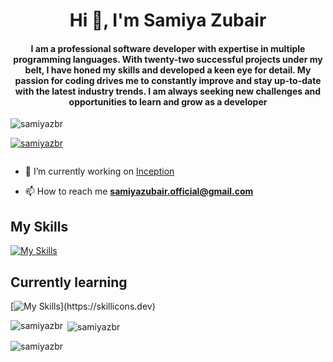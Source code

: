 <h1 align="center">Hi 👋, I'm Samiya Zubair</h1>
<h4 align="center">I am a professional software developer with expertise in multiple programming languages. With twenty-two successful projects under my belt, I have honed my skills and developed a keen eye for detail. My passion for coding drives me to constantly improve and stay up-to-date with the latest industry trends. I am always seeking new challenges and opportunities to learn and grow as a developer</h4>

<p align="left"> <img src="https://komarev.com/ghpvc/?username=samiyazbr&label=Profile%20views&color=0e75b6&style=flat" alt="samiyazbr" /> </p>

<p align="left"> <a href="https://github.com/ryo-ma/github-profile-trophy"><img src="https://github-profile-trophy.vercel.app/?username=samiyazbr" alt="samiyazbr" /></a> </p>

<p align="left"> <a href="https://twitter.com/" target="blank"><img src="https://img.shields.io/twitter/follow/?logo=twitter&style=for-the-badge" alt="" /></a> </p>

- 🔭 I’m currently working on [Inception](https://github.com/samiyazbr/inception)

- 📫 How to reach me **samiyazubair.official@gmail.com**
## My Skills

[![My Skills](https://skillicons.dev/icons?i=c,cpp,bash,vim,vscode,stackoverflow,docker,linkedin,html,javascript,github,git,figma,discord,python,sqlite,wordpress,css,flask,blender,react,godot,threejs)](https://skillicons.dev)

## Currently learning

[![My Skills](https://skillicons.dev/icons?i=flutter,azure,postgres,nextjs,unity,)](https://skillicons.dev)

<p><img align="left" src="https://github-readme-stats.vercel.app/api/top-langs?username=samiyazbr&show_icons=true&locale=en&layout=compact" alt="samiyazbr" /></p>

<p>&nbsp;<img align="center" src="https://github-readme-stats.vercel.app/api?username=samiyazbr&show_icons=true&locale=en" alt="samiyazbr" /></p>

<p><img align="center" src="https://github-readme-streak-stats.herokuapp.com/?user=samiyazbr&" alt="samiyazbr" /></p>
